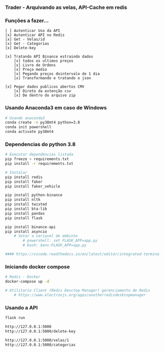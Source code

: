 ### Trader - Arquivando as velas, API-Cache em redis

### Funções a fazer...
```doc
[ ] Autenticar Uso da API
[x] Autenticar API no Redis
[x] Get - Velas/id
[x] Get - Categorias
[x] Delete-key

[x] Tratando API Binance estraindo dados
    [x] todos os ultimos preços
    [x] Livro de Ordens
    [x] Preço medio
    [x] Pegando preços dointervalo de 1 dia
    [x] Transformando e tratando o json

[x] Pegar dados publicos abertos CMV
    [x] Direto da extenção csv
    [x] De dentro do arquivo zip
```

### Usando Anaconda3 em caso de Windows
```zsh
# Usando anaconda3
conda create -n py38mt4 python=3.8
conda init powershell
conda activate py38mt4
```

### Dependencias do python 3.8
```zsh
# Executar dependencias listada
pip freeze > requirements.txt
pip install -r requirements.txt

# Instalar
pip install redis
pip install faker
pip install faker_vehicle

pip install python-binance
pip install nltk
pip install twisted
pip install bta-lib
pip install pandas
pip install flask

pip install binance-api
pip install asyncio
    # Setar a variavel de embinte
        # powershell: set FLASK_APP=app.py
        # bash: $env:FLASK_APP=app.py

#### https://vscode.readthedocs.io/en/latest/editor/integrated-terminal/
```

### Iniciando docker compose
```zsh
# Redis - Docker
docker-compose up -d

# Utilitario Client (Redis Desctop Manager) gerenciamento de Redis
    # https://www.electronjs.org/apps/anotherredisdesktopmanager
```


### Usando a API
```zsh
flask run

http://127.0.0.1:5000
http://127.0.0.1:5000/delete-key

http://127.0.0.1:5000/velas/1
http://127.0.0.1:5000/categorias
```